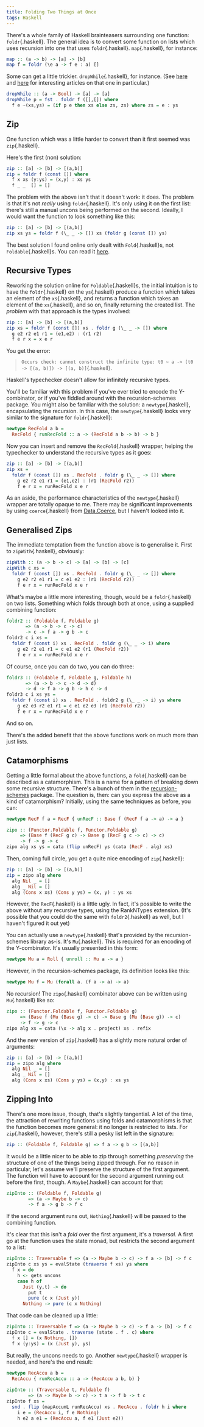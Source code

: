 ```yaml
---
title: Folding Two Things at Once
tags: Haskell
---
```


There's a whole family of Haskell brainteasers surrounding one function: `foldr`{.haskell}. The general idea is to convert some function on lists which uses recursion into one that uses `foldr`{.haskell}. `map`{.haskell}, for instance:

```haskell
map :: (a -> b) -> [a] -> [b]
map f = foldr (\e a -> f e : a) []
```

Some can get a little trickier. `dropWhile`{.haskell}, for instance. (See [here](https://wiki.haskell.org/wikiupload/1/14/TMR-Issue6.pdf) and [here](http://www.cs.nott.ac.uk/~pszgmh/fold.pdf) for interesting articles on that one in particular.)

```haskell
dropWhile :: (a -> Bool) -> [a] -> [a]
dropWhile p = fst . foldr f ([],[]) where
  f e ~(xs,ys) = (if p e then xs else zs, zs) where zs = e : ys
```

## Zip

One function which was a little harder to convert than it first seemed was `zip`{.haskell}.

Here's the first (non) solution:

```haskell
zip :: [a] -> [b] -> [(a,b)]
zip = foldr f (const []) where
  f x xs (y:ys) = (x,y) : xs ys
  f _ _  [] = []
```

The problem with the above isn't that it doesn't work: it does. The problem is that it's not *really* using `foldr`{.haskell}. It's only using it on the first list: there's still a manual uncons being performed on the second. Ideally, I would want the function to look something like this:

```haskell
zip :: [a] -> [b] -> [(a,b)]
zip xs ys = foldr f (\_ _ -> []) xs (foldr g (const []) ys)
```

The best solution I found online only dealt with `Fold`{.haskell}s, not `Foldable`{.haskell}s. You can read it [here](http://okmij.org/ftp/Haskell/zip-folds.lhs).

## Recursive Types

Reworking the solution online for `Foldable`{.haskell}s, the initial intuition is to have the `foldr`{.haskell} on the `ys`{.haskell} produce a function which takes an element of the `xs`{.haskell}, and returns a function which takes an element of the `xs`{.haskell}, and so on, finally returning the created list. The *problem* with that approach is the types involved:

```haskell
zip :: [a] -> [b] -> [(a,b)]
zip xs = foldr f (const []) xs . foldr g (\_ _ -> []) where
  g e2 r2 e1 r1 = (e1,e2) : (r1 r2)
  f e r x = x e r
```

You get the error:

> `Occurs check: cannot construct the infinite type: t0 ~ a -> (t0 -> [(a, b)]) -> [(a, b)]`{.haskell}.

Haskell's typechecker doesn't allow for infinitely recursive types. 

You'll be familiar with this problem if you've ever tried to encode the Y-combinator, or if you've fiddled around with the recursion-schemes package. You might also be familiar with the solution: a `newtype`{.haskell}, encapsulating the recursion. In this case, the `newtype`{.haskell} looks very similar to the signature for `foldr`{.haskell}:

```haskell
newtype RecFold a b = 
  RecFold { runRecFold :: a -> (RecFold a b -> b) -> b }
```

Now you can insert and remove the `RecFold`{.haskell} wrapper, helping the typechecker to understand the recursive types as it goes:

```haskell
zip :: [a] -> [b] -> [(a,b)]
zip xs =
  foldr f (const []) xs . RecFold . foldr g (\_ _ -> []) where
    g e2 r2 e1 r1 = (e1,e2) : (r1 (RecFold r2))
    f e r x = runRecFold x e r
```

As an aside, the performance characteristics of the `newtype`{.haskell} wrapper are totally opaque to me. There may be significant improvements by using `coerce`{.haskell} from [Data.Coerce](https://hackage.haskell.org/package/base-4.8.2.0/docs/Data-Coerce.html), but I haven't looked into it.

## Generalised Zips

The immediate temptation from the function above is to generalise it. First to `zipWith`{.haskell}, obviously:

```haskell
zipWith :: (a -> b -> c) -> [a] -> [b] -> [c]
zipWith c xs =
  foldr f (const []) xs . RecFold . foldr g (\_ _ -> []) where
    g e2 r2 e1 r1 = c e1 e2 : (r1 (RecFold r2))
    f e r x = runRecFold x e r
```

What's maybe a little more interesting, though, would be a `foldr`{.haskell} on two lists. Something which folds through both at once, using a supplied combining function:

```haskell
foldr2 :: (Foldable f, Foldable g)
       => (a -> b -> c -> c)
       -> c -> f a -> g b -> c
foldr2 c i xs =
  foldr f (const i) xs . RecFold . foldr g (\_ _ -> i) where
    g e2 r2 e1 r1 = c e1 e2 (r1 (RecFold r2))
    f e r x = runRecFold x e r
```

Of course, once you can do two, you can do three:

```haskell
foldr3 :: (Foldable f, Foldable g, Foldable h)
       => (a -> b -> c -> d -> d)
       -> d -> f a -> g b -> h c -> d
foldr3 c i xs ys =
  foldr f (const i) xs . RecFold . foldr2 g (\_ _ -> i) ys where
    g e2 e3 r2 e1 r1 = c e1 e2 e3 (r1 (RecFold r2))
    f e r x = runRecFold x e r
```

And so on.

There's the added benefit that the above functions work on much more than just lists.

## Catamorphisms

Getting a little formal about the above functions, a `fold`{.haskell} can be described as a catamorphism. This is a name for a pattern of breaking down some recursive structure. There's a bunch of them in the [recursion-schemes](https://hackage.haskell.org/package/recursion-schemes-4.1.2/docs/Data-Functor-Foldable.html) package. The question is, then: can you express the above as a kind of catamorphism? Initially, using the same techniques as before, you can:

```haskell
newtype RecF f a = RecF { unRecF :: Base f (RecF f a -> a) -> a }

zipo :: (Functor.Foldable f, Functor.Foldable g)
     => (Base f (RecF g c) -> Base g (RecF g c -> c) -> c)
     -> f -> g -> c
zipo alg xs ys = cata (flip unRecF) ys (cata (RecF . alg) xs)
```

Then, coming full circle, you get a quite nice encoding of `zip`{.haskell}:

```haskell
zip :: [a] -> [b] -> [(a,b)]
zip = zipo alg where
  alg Nil _ = []
  alg _ Nil = []
  alg (Cons x xs) (Cons y ys) = (x, y) : ys xs
```

However, the `RecF`{.haskell} is a little ugly. In fact, it's possible to write the above without any recursive types, using the RankNTypes extension. (It's possible that you could do the same with `foldr2`{.haskell} as well, but I haven't figured it out yet)

You can actually use a `newtype`{.haskell} that's provided by the recursion-schemes library as-is. It's `Mu`{.haskell}. This is required for an encoding of the Y-combinator. It's usually presented in this form:

```haskell
newtype Mu a = Roll { unroll :: Mu a -> a }
```

However, in the recursion-schemes package, its definition looks like this:

```haskell
newtype Mu f = Mu (forall a. (f a -> a) -> a)
```

No recursion! The `zipo`{.haskell} combinator above can be written using `Mu`{.haskell} like so:

```haskell
zipo :: (Functor.Foldable f, Functor.Foldable g)
     => (Base f (Mu (Base g) -> c) -> Base g (Mu (Base g)) -> c)
     -> f -> g -> c
zipo alg xs = cata (\x -> alg x . project) xs . refix
```

And the new version of `zip`{.haskell} has a slightly more natural order of arguments:

```haskell
zip :: [a] -> [b] -> [(a,b)]
zip = zipo alg where
  alg Nil _ = []
  alg _ Nil = []
  alg (Cons x xs) (Cons y ys) = (x,y) : xs ys
```

## Zipping Into

There's one more issue, though, that's slightly tangential. A lot of the time, the attraction of rewriting functions using folds and catamorphisms is that the function becomes more general: it no longer is restricted to lists. For `zip`{.haskell}, however, there's still a pesky list left in the signature:

```haskell
zip :: (Foldable f, Foldable g) => f a -> g b -> [(a,b)]
```

It would be a little nicer to be able to zip through something *preserving* the structure of one of the things being zipped through. For no reason in particular, let's assume we'll preserve the structure of the first argument. The function will have to account for the second argument running out before the first, though. A `Maybe`{.haskell} can account for that:

```haskell
zipInto :: (Foldable f, Foldable g) 
        => (a -> Maybe b -> c) 
        -> f a -> g b -> f c
```

If the second argument runs out, `Nothing`{.haskell} will be passed to the combining function.

It's clear that this isn't a *fold* over the first argument, it's a *traversal*. A first go at the function uses the state monad, but restricts the second argument to a list:

```haskell
zipInto :: Traversable f => (a -> Maybe b -> c) -> f a -> [b] -> f c
zipInto c xs ys = evalState (traverse f xs) ys where
  f x = do
    h <- gets uncons
    case h of 
      Just (y,t) -> do 
        put t
        pure (c x (Just y))
      Nothing -> pure (c x Nothing)
```

That code can be cleaned up a little:

```haskell
zipInto :: Traversable f => (a -> Maybe b -> c) -> f a -> [b] -> f c 
zipInto c = evalState . traverse (state . f . c) where
  f x [] = (x Nothing, [])
  f x (y:ys) = (x (Just y), ys)
```

But really, the uncons needs to go. Another `newtype`{.haskell} wrapper is needed, and here's the end result:

```haskell
newtype RecAccu a b =
  RecAccu { runRecAccu :: a -> (RecAccu a b, b) }
  
zipInto :: (Traversable t, Foldable f)
        => (a -> Maybe b -> c) -> t a -> f b -> t c
zipInto f xs =
  snd . flip (mapAccumL runRecAccu) xs . RecAccu . foldr h i where
    i e = (RecAccu i, f e Nothing)
    h e2 a e1 = (RecAccu a, f e1 (Just e2))
```
